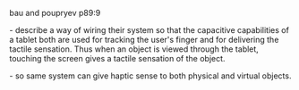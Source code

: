 bau and poupryev p89:9

  

\- describe a way of wiring their system so that the capacitive capabilities
of a tablet both are used for tracking the user's finger and for delivering
the tactile sensation. Thus when an object is viewed through the tablet,
touching the screen gives a tactile sensation of the object.

  

\- so same system can give haptic sense to both physical and virtual objects.

  

